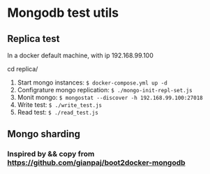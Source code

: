 # Mongodb test utils

## Replica test
In a docker default machine, with ip 192.168.99.100

cd replica/

1. Start mongo instances: `$ docker-compose.yml up -d`
1. Configrature mongo replication: `$ ./mongo-init-repl-set.js`
1. Monit mongo: `$ mongostat --discover -h 192.168.99.100:27018`
1. Write test: `$ ./write_test.js`
1. Read test: `$ ./read_test.js`

## Mongo sharding

### Inspired by && copy from https://github.com/gianpaj/boot2docker-mongodb
